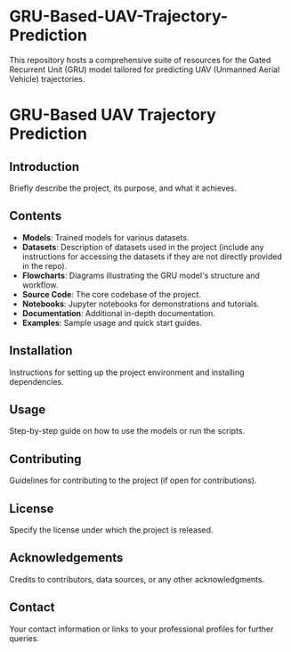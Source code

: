 # GRU-Based-UAV-Trajectory-Prediction
This repository hosts a comprehensive suite of resources for the Gated Recurrent Unit (GRU) model tailored for predicting UAV (Unmanned Aerial Vehicle) trajectories. 

# GRU-Based UAV Trajectory Prediction

## Introduction
Briefly describe the project, its purpose, and what it achieves.

## Contents
- **Models**: Trained models for various datasets.
- **Datasets**: Description of datasets used in the project (include any instructions for accessing the datasets if they are not directly provided in the repo).
- **Flowcharts**: Diagrams illustrating the GRU model's structure and workflow.
- **Source Code**: The core codebase of the project.
- **Notebooks**: Jupyter notebooks for demonstrations and tutorials.
- **Documentation**: Additional in-depth documentation.
- **Examples**: Sample usage and quick start guides.

## Installation
Instructions for setting up the project environment and installing dependencies.

## Usage
Step-by-step guide on how to use the models or run the scripts.

## Contributing
Guidelines for contributing to the project (if open for contributions).

## License
Specify the license under which the project is released.

## Acknowledgements
Credits to contributors, data sources, or any other acknowledgments.

## Contact
Your contact information or links to your professional profiles for further queries.
